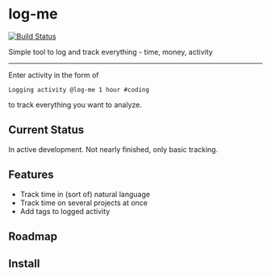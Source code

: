 # log-me

[![Build Status](https://travis-ci.org/dbaeck/log-me.svg?branch=master)](https://travis-ci.org/dbaeck/log-me)

Simple tool to log and track everything - time, money, activity

---

Enter activity in the form of

```
Logging activity @log-me 1 hour #coding
```

to track everything you want to analyze.

## Current Status

In active development. Not nearly finished, only basic tracking.

## Features

* Track time in (sort of) natural language
* Track time on several projects at once
* Add tags to logged activity

## Roadmap

## Install
